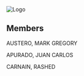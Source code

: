 ![Logo](https://ibb.co/MSMQRgN.png)

## Members
AUSTERO, MARK GREGORY

APURADO, JUAN CARLOS

CARNAIN, RASHED
 

